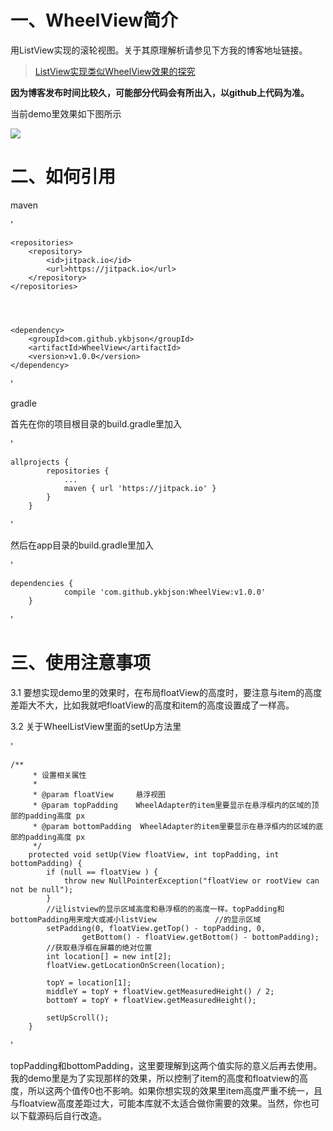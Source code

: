 # 一、WheelView简介 

用ListView实现的滚轮视图。关于其原理解析请参见下方我的博客地址链接。

>[ListView实现类似WheelView效果的探究](https://blog.csdn.net/yankebin/article/details/51580683)

**因为博客发布时间比较久，可能部分代码会有所出入，以github上代码为准。**

当前demo里效果如下图所示

![](https://raw.githubusercontent.com/ykbjson/WheelView/master/wheelview.gif)




# 二、如何引用

maven

'

	<repositories>
		<repository>
		    <id>jitpack.io</id>
		    <url>https://jitpack.io</url>
		</repository>
	</repositories>




	<dependency>
	    <groupId>com.github.ykbjson</groupId>
	    <artifactId>WheelView</artifactId>
	    <version>v1.0.0</version>
	</dependency>


'


gradle

首先在你的项目根目录的build.gradle里加入

'

	allprojects {
			repositories {
				...
				maven { url 'https://jitpack.io' }
			}
		}



'

然后在app目录的build.gradle里加入

'

	dependencies {
		        compile 'com.github.ykbjson:WheelView:v1.0.0'
		}


'


# 三、使用注意事项


3.1 要想实现demo里的效果时，在布局floatView的高度时，要注意与item的高度差距大不大，比如我就吧floatView的高度和item的高度设置成了一样高。


3.2 关于WheelListView里面的setUp方法里

'

	/**
	     * 设置相关属性
	     *
	     * @param floatView     悬浮视图
	     * @param topPadding    WheelAdapter的item里要显示在悬浮框内的区域的顶部的padding高度 px
	     * @param bottomPadding  WheelAdapter的item里要显示在悬浮框内的区域的底部的padding高度 px
	     */
	    protected void setUp(View floatView, int topPadding, int bottomPadding) {
	        if (null == floatView ) {
	            throw new NullPointerException("floatView or rootView can not be null");
	        }
	        //让listview的显示区域高度和悬浮框的的高度一样。topPadding和bottomPadding用来增大或减小listView			 //的显示区域
	        setPadding(0, floatView.getTop() - topPadding, 0,
	                getBottom() - floatView.getBottom() - bottomPadding);
	        //获取悬浮框在屏幕的绝对位置
	        int location[] = new int[2];
	        floatView.getLocationOnScreen(location);
	
	        topY = location[1];
	        middleY = topY + floatView.getMeasuredHeight() / 2;
	        bottomY = topY + floatView.getMeasuredHeight();
	
	        setUpScroll();
	    }
	    

'

topPadding和bottomPadding，这里要理解到这两个值实际的意义后再去使用。我的demo里是为了实现那样的效果，所以控制了item的高度和floatview的高度，所以这两个值传0也不影响。如果你想实现的效果里item高度严重不统一，且与floatview高度差距过大，可能本库就不太适合做你需要的效果。当然，你也可以下载源码后自行改造。


